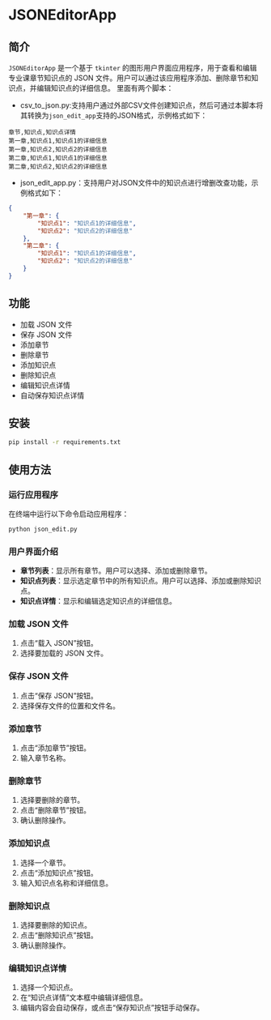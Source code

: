 # JSONEditorApp

## 简介
`JSONEditorApp` 是一个基于 `tkinter` 的图形用户界面应用程序，用于查看和编辑专业课章节知识点的 JSON 文件。用户可以通过该应用程序添加、删除章节和知识点，并编辑知识点的详细信息。
里面有两个脚本：
- csv_to_json.py:支持用户通过外部CSV文件创建知识点，然后可通过本脚本将其转换为`json_edit_app`支持的JSON格式，示例格式如下：
```csv
章节,知识点,知识点详情
第一章,知识点1,知识点1的详细信息
第一章,知识点2,知识点2的详细信息
第二章,知识点1,知识点1的详细信息
第二章,知识点2,知识点2的详细信息
```
- json_edit_app.py：支持用户对JSON文件中的知识点进行增删改查功能，示例格式如下：
```json
{
    "第一章": {
        "知识点1": "知识点1的详细信息",
        "知识点2": "知识点2的详细信息"
    },
    "第二章": {
        "知识点1": "知识点1的详细信息",
        "知识点2": "知识点2的详细信息"
    }
}
```

## 功能
- 加载 JSON 文件
- 保存 JSON 文件
- 添加章节
- 删除章节
- 添加知识点
- 删除知识点
- 编辑知识点详情
- 自动保存知识点详情

## 安装
```bash
pip install -r requirements.txt
```

## 使用方法

### 运行应用程序
在终端中运行以下命令启动应用程序：
```bash
python json_edit.py
```

### 用户界面介绍
- **章节列表**：显示所有章节。用户可以选择、添加或删除章节。
- **知识点列表**：显示选定章节中的所有知识点。用户可以选择、添加或删除知识点。
- **知识点详情**：显示和编辑选定知识点的详细信息。

### 加载 JSON 文件
1. 点击“载入 JSON”按钮。
2. 选择要加载的 JSON 文件。

### 保存 JSON 文件
1. 点击“保存 JSON”按钮。
2. 选择保存文件的位置和文件名。

### 添加章节
1. 点击“添加章节”按钮。
2. 输入章节名称。

### 删除章节
1. 选择要删除的章节。
2. 点击“删除章节”按钮。
3. 确认删除操作。

### 添加知识点
1. 选择一个章节。
2. 点击“添加知识点”按钮。
3. 输入知识点名称和详细信息。

### 删除知识点
1. 选择要删除的知识点。
2. 点击“删除知识点”按钮。
3. 确认删除操作。

### 编辑知识点详情
1. 选择一个知识点。
2. 在“知识点详情”文本框中编辑详细信息。
3. 编辑内容会自动保存，或点击“保存知识点”按钮手动保存。
